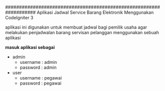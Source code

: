 ###################################################################
Aplikasi Jadwal Service Barang Elektronik Menggunakan CodeIgniter 3

aplikasi ini digunakan untuk membuat jadwal bagi pemilik usaha agar melakukan penjadwalan barang servisan pelanggan menggunakan sebuah aplikasi

**masuk aplikasi sebagai**
  * admin
      - username  : admin
      - password  : admin
  * user
      - username  : pegawai
      - password  : pegawai
